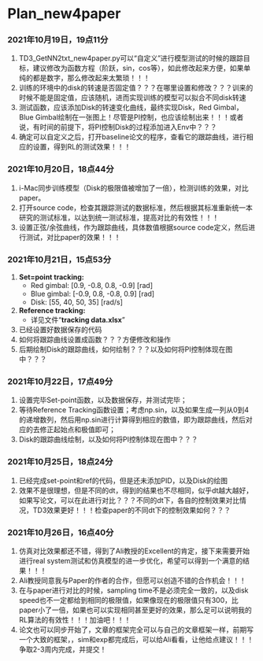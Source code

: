 # Plan_new4paper

### **2021年10月19日，19点11分**

1. TD3_GetNN2txt_new4paper.py可以“自定义”进行模型测试的时候的跟踪目标，建议修改为函数方程（阶跃，sin，cos等），如此修改起来方便，如果单纯的都是数字，那么修改起来太繁琐！！！
2. 训练的环境中的disk的转速是否固定值？？？在哪里设置和修改？？？训来的时候不能是固定值，应该随机，进而实现训练的模型可以拟合不同disk转速
3. 测试函数，应该添加Disk的转速变化曲线，最终实现Disk，Red Gimbal，Blue Gimbal绘制在一张图上！尽管是PI控制，也应该绘制出来！！！或者说，有时间的前提下，将PI控制Disk的过程添加进入Env中？？？
4. 确定可以自定义之后，打开baseline论文的程序，查看它的跟踪曲线，进行相应的设置，得到RL的测试效果！！！

### **2021年10月20日，18点44分**

1. i-Mac同步训练模型（Disk的极限值被增加了一倍），检测训练的效果，对比paper。
2. 打开source code，检查其跟踪测试的数据标准，然后根据其标准重新统一本研究的测试标准，以达到统一测试标准，提高对比的有效性！！！
3. 设置正弦/余弦曲线，作为跟踪曲线，具体数值根据source code定义，然后进行测试，对比paper的效果！！！

### 2021年10月21日，15点53分

1. **Set=point tracking:**
   - Red gimbal: [0.9, -0.8, 0.8, -0.9]   [rad]
   - Blue gimbal: [-0.9, 0.8, -0.8, 0.9]   [rad]
   - Disk: [55, 40, 50, 35]   [rad/s]
2. **Reference tracking:**
   - 详见文件“**tracking data.xlsx**”
3. 已经设置好数据保存的代码
4. 如何将跟踪曲线设置成函数？？？方便修改和操作
5. 后期绘制Disk的跟踪曲线，如何绘制？？？以及如何将PI控制体现在图中？？？

### 2021年10月22日，17点49分

1. 设置完毕Set-point函数，以及数据保存，并测试完毕；
2. 等待Reference Tracking函数设置；考虑np.sin，以及如果生成一列从0到4的递增数列，然后用np.sin进行计算得到相应的数值，即为跟踪曲线，然后对应的去修正起始点和极值即可；
3. Disk的跟踪曲线绘制，以及如何将PI控制体现在图中？？？

### 2021年10月25日，18点24分

1. 已经完成set-point和ref的代码，但是还未添加PID，以及Disk的绘图
2. 效果不是很理想，但是不同的dt，得到的结果也不尽相同，似乎dt越大越好，如果写论文，可以在此进行对比？？？不同的dt下，各自的控制效果对比情况，TD3效果更好！！！检查paper的不同dt下的控制效果如何？？？

### 2021年10月26日，16点40分

1. 仿真对比效果都还不错，得到了Ali教授的Excellent的肯定，接下来需要开始进行real system测试和仿真模型的进一步优化，希望可以得到一个满意的结果！！！
2. Ali教授同意我与Paper的作者的合作，但愿可以创造不错的合作机会！！！
3. 在与paper进行对比的时候，sampling time不是必须完全一致的，以及disk speed也不一定都给到相同的极限值，如果像现在的极限值只有300，比paper小了一倍，如果也可以实现相同甚至更好的效果，那么足可以说明我的RL算法的有效性！！！加油吧！！！
4. 论文也可以同步开始了，文章的框架完全可以与自己的文章框架一样，前期写一个大致的框架，，sim和exp都完成后，可以给Ali看看，让他给点建议！！！争取2-3周内完成，并提交！
